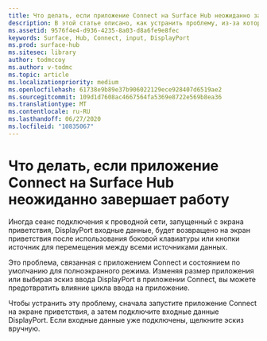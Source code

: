 ```yaml
---
title: Что делать, если приложение Connect на Surface Hub неожиданно завершает работу
description: В этой статье описано, как устранить проблему, из-за которой приложение Connect на экране приветствия выходит из цикла ввода.
ms.assetid: 9576f4e4-d936-4235-8a03-d8a6fe9e8fec
keywords: Surface, Hub, Connect, input, DisplayPort
ms.prod: surface-hub
ms.sitesec: library
author: todmccoy
ms.author: v-todmc
ms.topic: article
ms.localizationpriority: medium
ms.openlocfilehash: 61738e9b89e37b906022129ece928407d6519ae2
ms.sourcegitcommit: 109d1d7608ac4667564fa5369e8722e569b8ea36
ms.translationtype: MT
ms.contentlocale: ru-RU
ms.lasthandoff: 06/27/2020
ms.locfileid: "10835067"
---
```

# Что делать, если приложение Connect на Surface Hub неожиданно завершает работу

Иногда сеанс подключения к проводной сети, запущенный с экрана приветствия, DisplayPort входные данные, будет возвращено на экран приветствия после использования боковой клавиатуры или кнопки источник для перемещения между всеми источниками данных.

Это проблема, связанная с приложением Connect и состоянием по умолчанию для полноэкранного режима. Изменяя размер приложения или выбирая эскиз ввода DisplayPort в приложении Connect, вы можете предотвратить влияние цикла ввода на приложение.

Чтобы устранить эту проблему, сначала запустите приложение Connect на экране приветствия, а затем подключите входные данные DisplayPort. Если входные данные уже подключены, щелкните эскиз вручную.